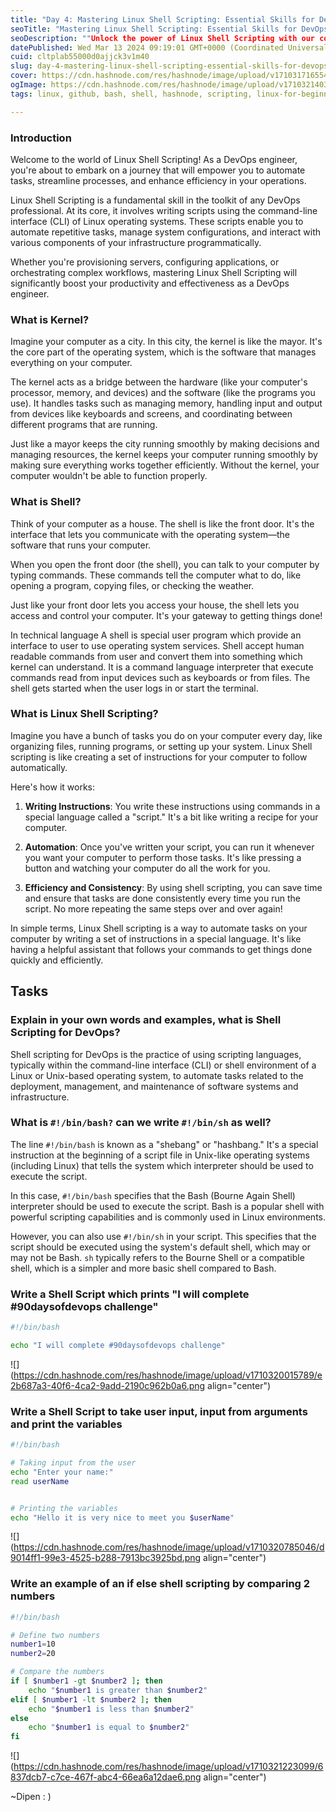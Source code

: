```yaml
---
title: "Day 4: Mastering Linux Shell Scripting: Essential Skills for DevOps Success"
seoTitle: "Mastering Linux Shell Scripting: Essential Skills for DevOps Success"
seoDescription: ""Unlock the power of Linux Shell Scripting with our comprehensive guide. Master essential skills tailored for DevOps success."
datePublished: Wed Mar 13 2024 09:19:01 GMT+0000 (Coordinated Universal Time)
cuid: cltplab55000d0ajjck3v1m40
slug: day-4-mastering-linux-shell-scripting-essential-skills-for-devops-success
cover: https://cdn.hashnode.com/res/hashnode/image/upload/v1710317165544/6bf152bd-0bde-423f-8ff9-9c4cdb7014f3.png
ogImage: https://cdn.hashnode.com/res/hashnode/image/upload/v1710321403241/9de11a3a-3fdf-445b-a6ad-9e73e575e40d.png
tags: linux, github, bash, shell, hashnode, scripting, linux-for-beginners, 90daysofdevops, wemakedevs, trainwithshubham

---
```


### Introduction

Welcome to the world of Linux Shell Scripting! As a DevOps engineer, you're about to embark on a journey that will empower you to automate tasks, streamline processes, and enhance efficiency in your operations.

Linux Shell Scripting is a fundamental skill in the toolkit of any DevOps professional. At its core, it involves writing scripts using the command-line interface (CLI) of Linux operating systems. These scripts enable you to automate repetitive tasks, manage system configurations, and interact with various components of your infrastructure programmatically.

Whether you're provisioning servers, configuring applications, or orchestrating complex workflows, mastering Linux Shell Scripting will significantly boost your productivity and effectiveness as a DevOps engineer.

### What is Kernel?

Imagine your computer as a city. In this city, the kernel is like the mayor. It's the core part of the operating system, which is the software that manages everything on your computer.

The kernel acts as a bridge between the hardware (like your computer's processor, memory, and devices) and the software (like the programs you use). It handles tasks such as managing memory, handling input and output from devices like keyboards and screens, and coordinating between different programs that are running.

Just like a mayor keeps the city running smoothly by making decisions and managing resources, the kernel keeps your computer running smoothly by making sure everything works together efficiently. Without the kernel, your computer wouldn't be able to function properly.

### What is Shell?

Think of your computer as a house. The shell is like the front door. It's the interface that lets you communicate with the operating system—the software that runs your computer.

When you open the front door (the shell), you can talk to your computer by typing commands. These commands tell the computer what to do, like opening a program, copying files, or checking the weather.

Just like your front door lets you access your house, the shell lets you access and control your computer. It's your gateway to getting things done!

In technical language A shell is special user program which provide an interface to user to use operating system services. Shell accept human readable commands from user and convert them into something which kernel can understand. It is a command language interpreter that execute commands read from input devices such as keyboards or from files. The shell gets started when the user logs in or start the terminal.

### What is Linux Shell Scripting?

Imagine you have a bunch of tasks you do on your computer every day, like organizing files, running programs, or setting up your system. Linux Shell scripting is like creating a set of instructions for your computer to follow automatically.

Here's how it works:

1. **Writing Instructions**: You write these instructions using commands in a special language called a "script." It's a bit like writing a recipe for your computer.
    
2. **Automation**: Once you've written your script, you can run it whenever you want your computer to perform those tasks. It's like pressing a button and watching your computer do all the work for you.
    
3. **Efficiency and Consistency**: By using shell scripting, you can save time and ensure that tasks are done consistently every time you run the script. No more repeating the same steps over and over again!
    

In simple terms, Linux Shell scripting is a way to automate tasks on your computer by writing a set of instructions in a special language. It's like having a helpful assistant that follows your commands to get things done quickly and efficiently.

## Tasks

### Explain in your own words and examples, what is Shell Scripting for DevOps?

Shell scripting for DevOps is the practice of using scripting languages, typically within the command-line interface (CLI) or shell environment of a Linux or Unix-based operating system, to automate tasks related to the deployment, management, and maintenance of software systems and infrastructure.

### What is `#!/bin/bash?` can we write `#!/bin/sh` as well?

The line `#!/bin/bash` is known as a "shebang" or "hashbang." It's a special instruction at the beginning of a script file in Unix-like operating systems (including Linux) that tells the system which interpreter should be used to execute the script.

In this case, `#!/bin/bash` specifies that the Bash (Bourne Again Shell) interpreter should be used to execute the script. Bash is a popular shell with powerful scripting capabilities and is commonly used in Linux environments.

However, you can also use `#!/bin/sh` in your script. This specifies that the script should be executed using the system's default shell, which may or may not be Bash. `sh` typically refers to the Bourne Shell or a compatible shell, which is a simpler and more basic shell compared to Bash.

### Write a Shell Script which prints "I will complete #90daysofdevops challenge"

```bash
#!/bin/bash

echo "I will complete #90daysofdevops challenge"
```

![](https://cdn.hashnode.com/res/hashnode/image/upload/v1710320015789/e2b687a3-40f6-4ca2-9add-2190c962b0a6.png align="center")

### Write a Shell Script to take user input, input from arguments and print the variables

```bash
#!/bin/bash

# Taking input from the user
echo "Enter your name:"
read userName


# Printing the variables
echo "Hello it is very nice to meet you $userName"
```

![](https://cdn.hashnode.com/res/hashnode/image/upload/v1710320785046/d9014ff1-99e3-4525-b288-7913bc3925bd.png align="center")

### Write an example of an if else shell scripting by comparing 2 numbers

```bash
#!/bin/bash

# Define two numbers
number1=10
number2=20

# Compare the numbers
if [ $number1 -gt $number2 ]; then
    echo "$number1 is greater than $number2"
elif [ $number1 -lt $number2 ]; then
    echo "$number1 is less than $number2"
else
    echo "$number1 is equal to $number2"
fi
```

![](https://cdn.hashnode.com/res/hashnode/image/upload/v1710321223099/6837dcb7-c7ce-467f-abc4-66ea6a12dae6.png align="center")

~Dipen : )